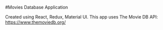 #Movies Database Application

Created using React, Redux, Material UI.
This app uses The Movie DB API: https://www.themoviedb.org/
